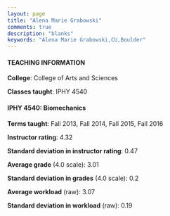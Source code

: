```yaml
---
layout: page
title: "Alena Marie Grabowski" 
comments: true
description: "blanks"
keywords: "Alena Marie Grabowski,CU,Boulder"
---
```

<head>
<script src="https://ajax.googleapis.com/ajax/libs/jquery/2.1.3/jquery.min.js"></script>
<script src="https://dl.dropboxusercontent.com/s/pc42nxpaw1ea4o9/highcharts.js?dl=0"></script>
<!-- <script src="../assets/js/highcharts.js"></script> -->
<style type="text/css">@font-face {
	font-family: "Bebas Neue";
	src: url(https://www.filehosting.org/file/details/544349/BebasNeue Regular.otf) format("opentype");
	}
	h1.Bebas { 
		font-family: "Bebas Neue", Verdana, Tahoma;
	}
</style>
</head>
	   
#### TEACHING INFORMATION

**College**: College of Arts and Sciences

**Classes taught**: IPHY 4540

#### IPHY 4540: Biomechanics

**Terms taught**: Fall 2013, Fall 2014, Fall 2015, Fall 2016

**Instructor rating**: 4.32

**Standard deviation in instructor rating**: 0.47

**Average grade** (4.0 scale): 3.01

**Standard deviation in grades** (4.0 scale): 0.2

**Average workload** (raw): 3.07

**Standard deviation in workload** (raw): 0.19

